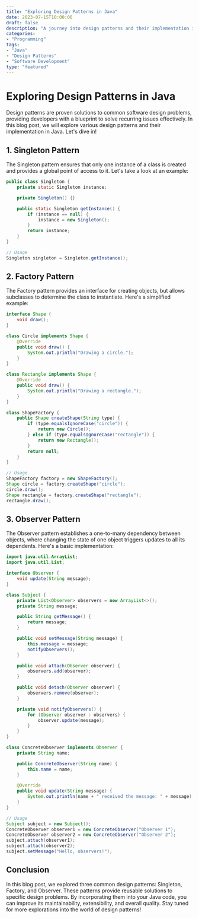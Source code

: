 ```yaml
--- 
title: "Exploring Design Patterns in Java"
date: 2023-07-15T10:00:00
draft: false
description: "A journey into design patterns and their implementation in Java."
categories:
- "Programming"
tags:
- "Java"
- "Design Patterns"
- "Software Development"
type: "featured"
--- 
```


# Exploring Design Patterns in Java

Design patterns are proven solutions to common software design problems, providing developers with a blueprint to solve recurring issues effectively. In this blog post, we will explore various design patterns and their implementation in Java. Let's dive in!

## 1. Singleton Pattern

The Singleton pattern ensures that only one instance of a class is created and provides a global point of access to it. Let's take a look at an example:

```java
public class Singleton {
    private static Singleton instance;

    private Singleton() {}

    public static Singleton getInstance() {
        if (instance == null) {
            instance = new Singleton();
        }
        return instance;
    }
}

// Usage
Singleton singleton = Singleton.getInstance();
```

## 2. Factory Pattern

The Factory pattern provides an interface for creating objects, but allows subclasses to determine the class to instantiate. Here's a simplified example:

```java
interface Shape {
    void draw();
}

class Circle implements Shape {
    @Override
    public void draw() {
        System.out.println("Drawing a circle.");
    }
}

class Rectangle implements Shape {
    @Override
    public void draw() {
        System.out.println("Drawing a rectangle.");
    }
}

class ShapeFactory {
    public Shape createShape(String type) {
        if (type.equalsIgnoreCase("circle")) {
            return new Circle();
        } else if (type.equalsIgnoreCase("rectangle")) {
            return new Rectangle();
        }
        return null;
    }
}

// Usage
ShapeFactory factory = new ShapeFactory();
Shape circle = factory.createShape("circle");
circle.draw();
Shape rectangle = factory.createShape("rectangle");
rectangle.draw();
```

## 3. Observer Pattern

The Observer pattern establishes a one-to-many dependency between objects, where changing the state of one object triggers updates to all its dependents. Here's a basic implementation:

```java
import java.util.ArrayList;
import java.util.List;

interface Observer {
    void update(String message);
}

class Subject {
    private List<Observer> observers = new ArrayList<>();
    private String message;

    public String getMessage() {
        return message;
    }

    public void setMessage(String message) {
        this.message = message;
        notifyObservers();
    }

    public void attach(Observer observer) {
        observers.add(observer);
    }

    public void detach(Observer observer) {
        observers.remove(observer);
    }

    private void notifyObservers() {
        for (Observer observer : observers) {
            observer.update(message);
        }
    }
}

class ConcreteObserver implements Observer {
    private String name;

    public ConcreteObserver(String name) {
        this.name = name;
    }

    @Override
    public void update(String message) {
        System.out.println(name + " received the message: " + message);
    }
}

// Usage
Subject subject = new Subject();
ConcreteObserver observer1 = new ConcreteObserver("Observer 1");
ConcreteObserver observer2 = new ConcreteObserver("Observer 2");
subject.attach(observer1);
subject.attach(observer2);
subject.setMessage("Hello, observers!");
```

## Conclusion

In this blog post, we explored three common design patterns: Singleton, Factory, and Observer. These patterns provide reusable solutions to specific design problems. By incorporating them into your Java code, you can improve its maintainability, extensibility, and overall quality. Stay tuned for more explorations into the world of design patterns!
